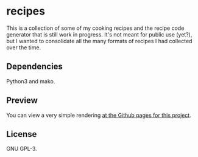 # recipes
This is a collection of some of my cooking recipes and the recipe code
generator that is still work in progress. It's not meant for public use (yet?),
but I wanted to consolidate all the many formats of recipes I had collected
over the time.

## Dependencies
Python3 and mako.

## Preview
You can view a very simple rendering [at the Github pages for this project](https://johndoe31415.github.io/recipes/).

## License
GNU GPL-3.
